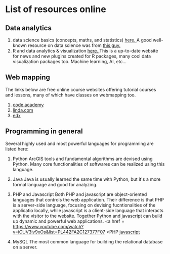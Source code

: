 # List of resources online
## Data analytics
1. data science basics (concepts, maths, and statistics) <a href = https://www.coursera.org/specializations/jhu-data-science> here. </a> A good well-known resource on data science was from <a href = http://www.biostat.jhsph.edu/~rpeng/> this guy. </a>
2. R and data analytics & visualization <a href = https://www.r-bloggers.com/> here. </a> This is a up-to-date website for news and new plugins created for R packages, many cool data visualization packages too. Machine learning, AI, etc...

## Web mapping
The links below are free online course websites offering tutorial courses and lessons, many of which have classes on webmapping too.
1. <a href = https://www.codecademy.com/learn/learn-html>code academy </a>
2. <a href = https://www.lynda.com>linda.com </a>
3. <a href = https://www.edx.org/course> edx </a>

## Programming in general
Several highly used and most powerful languages for programming are listed here:
1. Python
ArcGIS tools and fundamental algorithms are devised using Python. Many core functionalities of softwares can be realized using this language.

2. Java
Java is usually learned the same time with Python, but it's a more formal language and good for analyzing.

3. PHP and Javascript
Both PHP and javascript are object-oriented languages that controls the web application. Their difference is that PHP is a server-side language, focusing on devising fucntionalities of the applicatio locally, while javascript is a client-side language that interacts with the visitor to the website. Together Python and javascript can build up dynamic and powerful web applications.
<a href = https://www.youtube.com/watch?v=iCUV3iv9xOs&list=PL442FA2C127377F07 >PHP</a>
<a href = https://www.codecademy.com/learn/introduction-to-javascript>javascript</a>

4. MySQL
The most common language for building the relational database on a server.

